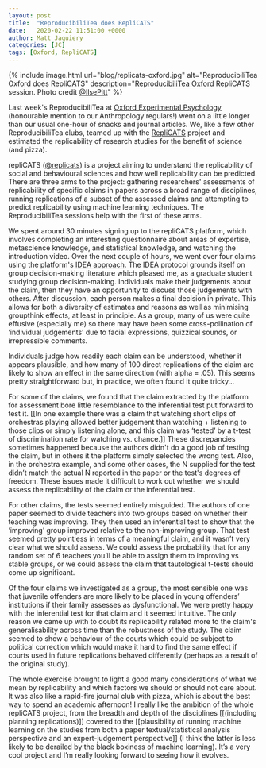 ```yaml
---
layout: post
title:  "ReproducibiliTea does RepliCATS"
date:   2020-02-22 11:51:00 +0000
author: Matt Jaquiery
categories: [JC]
tags: [Oxford, RepliCATS]
---
```


{% include image.html url="blog/replicats-oxford.jpg" alt="ReproducibiliTea Oxford does RepliCATS" description="<a href='/journal-clubs/#Oxford'>ReproducibiliTea Oxford</a> RepliCATS session. Photo credit <a href='https://twitter.com/IlsePit'>@IlsePitt</a>" %}

Last week's ReproducibiliTea at [Oxford Experimental Psychology](/journal-clubs/#Oxford) (honourable mention to our Anthropology regulars!) went on a little longer than our usual one-hour of snacks and journal articles. We, like a few other ReproducibiliTea clubs, teamed up with the [RepliCATS](https://replicats.research.unimelb.edu.au/) project and estimated the replicability of research studies for the benefit of science (and pizza).

repliCATS ([@replicats](https://twitter.com/replicats)) is a project aiming to understand the replicability of social and behavioural sciences and how well replicability can be predicted. There are three arms to the project: gathering researchers' assessments of replicability of specific claims in papers across a broad range of disciplines, running replications of a subset of the assessed claims and attempting to predict replicability using machine learning techniques. The ReproducibiliTea sessions help with the first of these arms.

We spent around 30 minutes signing up to the repliCATS platform, which involves completing an interesting questionnaire about areas of expertise, metascience knowledge, and statistical knowledge, and watching the introduction video. Over the next couple of hours, we went over four claims using the platform's [IDEA approach](https://replicats.research.unimelb.edu.au/sample-page/faqs/). The IDEA protocol grounds itself on group decision-making literature which pleased me, as a graduate student studying group decision-making. Individuals make their judgements about the claim, then they have an opportunity to discuss those judgements with others. After discussion, each person makes a final decision in private. This allows for both a diversity of estimates and reasons as well as minimising groupthink effects, at least in principle. As a group, many of us were quite effusive (especially me) so there may have been some cross-pollination of ‘individual judgements’ due to facial expressions, quizzical sounds, or irrepressible comments.
 
Individuals judge how readily each claim can be understood, whether it appears plausible, and how many of 100 direct replications of the claim are likely to show an effect in the same direction (with alpha = .05). This seems pretty straightforward but, in practice, we often found it quite tricky...

For some of the claims, we found that the claim extracted by the platform for assessment bore little resemblance to the inferential test put forward to test it. [[In one example there was a claim that watching short clips of orchestras playing allowed better judgement than watching + listening to those clips or simply listening alone, and this claim was ‘tested’ by a t-test of discrimination rate for watching vs. chance.]] These discrepancies sometimes happened because the authors didn't do a good job of testing the claim, but in others it the platform simply selected the wrong test. Also, in the orchestra example, and some other cases, the N supplied for the test didn’t match the actual N reported in the paper or the test's degrees of freedom. These issues made it difficult to work out whether we should assess the replicability of the claim or the inferential test.

For other claims, the tests seemed entirely misguided. The authors of one paper seemed to divide teachers into two groups based on whether their teaching was improving. They then used an inferential test to show that the ‘improving’ group improved relative to the non-improving group. That test seemed pretty pointless in terms of a meaningful claim, and it wasn’t very clear what we should assess. We could assess the probability that for any random set of 6 teachers you’ll be able to assign them to improving vs stable groups, or we could assess the claim that tautological t-tests should come up significant.

Of the four claims we investigated as a group, the most sensible one was that juvenile offenders are more likely to be placed in young offenders’ institutions if their family assesses as dysfunctional. We were pretty happy with the inferential test for that claim and it seemed intuitive. The only reason we came up with to doubt its replicability related more to the claim's generalisability across time than the robustness of the study. The claim seemed to show a behaviour of the courts which could be subject to political correction which would make it hard to find the same effect if courts used in future replications behaved differently (perhaps as a result of the original study). 

The whole exercise brought to light a good many considerations of what we mean by replicability and which factors we should or should not care about. It was also like a rapid-fire journal club with pizza, which is about the best way to spend an academic afternoon! I really like the ambition of the whole repliCATS project, from the breadth and depth of the disciplines [[(including planning replications)]] covered to the [[plausibility of running machine learning on the studies from both a paper textual/statistical analysis perspective and an expert-judgement perspective]] (I think the latter is less likely to be derailed by the black boxiness of machine learning). It’s a very cool project and I’m really looking forward to seeing how it evolves.
 
